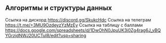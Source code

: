 ## Алгоритмы и структуры данных
Ссылка на дискорд https://discord.gg/SkukcHdc
Ссылка на телеграм https://t.me/+3MU9OzdeyzYzMzEy
Ссылка на таблицу с баллами https://docs.google.com/spreadsheets/d/1DwOhN0JpuUK3i0Zg4rag6J_vBQYGrzjdNWJ20UCTuI8/edit?usp=sharing
